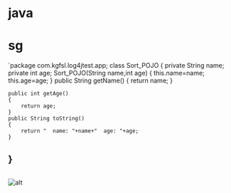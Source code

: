 # java
# sg
`package com.kgfsl.log4jtest.app;
class Sort_POJO
{
    private String name;
    private int age;
   Sort_POJO(String name,int age)
   {
       this.name=name;
       this.age=age;
   }
    public String getName()
    {
        return name;
    }
    
    public int getAge()
    {
        return age;
    }
    public String toString()
    {
        return "  name: "+name+"  age: "+age;
    }
}
----------
```language

```
![alt](http://link)
